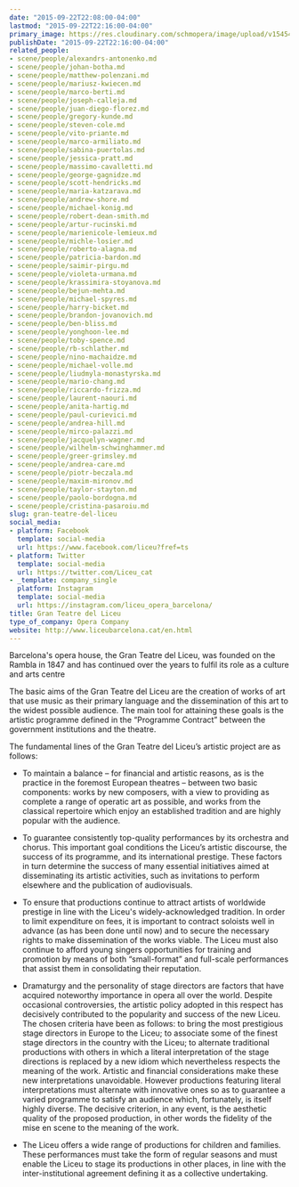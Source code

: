 ```yaml
---
date: "2015-09-22T22:08:00-04:00"
lastmod: "2015-09-22T22:16:00-04:00"
primary_image: https://res.cloudinary.com/schmopera/image/upload/v1545409169/media/webhook-uploads/1442974566329/mzl.sksqinsh.png.png
publishDate: "2015-09-22T22:16:00-04:00"
related_people:
- scene/people/alexandrs-antonenko.md
- scene/people/johan-botha.md
- scene/people/matthew-polenzani.md
- scene/people/mariusz-kwiecen.md
- scene/people/marco-berti.md
- scene/people/joseph-calleja.md
- scene/people/juan-diego-florez.md
- scene/people/gregory-kunde.md
- scene/people/steven-cole.md
- scene/people/vito-priante.md
- scene/people/marco-armiliato.md
- scene/people/sabina-puertolas.md
- scene/people/jessica-pratt.md
- scene/people/massimo-cavalletti.md
- scene/people/george-gagnidze.md
- scene/people/scott-hendricks.md
- scene/people/maria-katzarava.md
- scene/people/andrew-shore.md
- scene/people/michael-konig.md
- scene/people/robert-dean-smith.md
- scene/people/artur-rucinski.md
- scene/people/marienicole-lemieux.md
- scene/people/michle-losier.md
- scene/people/roberto-alagna.md
- scene/people/patricia-bardon.md
- scene/people/saimir-pirgu.md
- scene/people/violeta-urmana.md
- scene/people/krassimira-stoyanova.md
- scene/people/bejun-mehta.md
- scene/people/michael-spyres.md
- scene/people/harry-bicket.md
- scene/people/brandon-jovanovich.md
- scene/people/ben-bliss.md
- scene/people/yonghoon-lee.md
- scene/people/toby-spence.md
- scene/people/rb-schlather.md
- scene/people/nino-machaidze.md
- scene/people/michael-volle.md
- scene/people/liudmyla-monastyrska.md
- scene/people/mario-chang.md
- scene/people/riccardo-frizza.md
- scene/people/laurent-naouri.md
- scene/people/anita-hartig.md
- scene/people/paul-curievici.md
- scene/people/andrea-hill.md
- scene/people/mirco-palazzi.md
- scene/people/jacquelyn-wagner.md
- scene/people/wilhelm-schwinghammer.md
- scene/people/greer-grimsley.md
- scene/people/andrea-care.md
- scene/people/piotr-beczala.md
- scene/people/maxim-mironov.md
- scene/people/taylor-stayton.md
- scene/people/paolo-bordogna.md
- scene/people/cristina-pasaroiu.md
slug: gran-teatre-del-liceu
social_media:
- platform: Facebook
  template: social-media
  url: https://www.facebook.com/liceu?fref=ts
- platform: Twitter
  template: social-media
  url: https://twitter.com/Liceu_cat
- _template: company_single
  platform: Instagram
  template: social-media
  url: https://instagram.com/liceu_opera_barcelona/
title: Gran Teatre del Liceu
type_of_company: Opera Company
website: http://www.liceubarcelona.cat/en.html
---
```


Barcelona's opera house, the Gran Teatre del Liceu, was founded on the Rambla in 1847 and has continued over the years to fulfil its role as a culture and arts centre

The basic aims of the Gran Teatre del Liceu are the creation of works of art that use music as their primary language and the dissemination of this art to the widest possible audience. The main tool for attaining these goals is the artistic programme defined in the “Programme Contract” between the government institutions and the theatre.

The fundamental lines of the Gran Teatre del Liceu’s artistic project are as follows:


- To maintain a balance – for financial and artistic reasons, as is the practice in the foremost European theatres – between two basic components: works by new composers, with a view to providing as complete a range of operatic art as possible, and works from the classical repertoire which enjoy an established tradition and are highly popular with the audience.


- To guarantee consistently top-quality performances by its orchestra and chorus. This important goal conditions the Liceu’s artistic discourse, the success of its programme, and its international prestige. These factors in turn determine the success of many essential initiatives aimed at disseminating its artistic activities, such as invitations to perform elsewhere and the publication of audiovisuals. 


- To ensure that productions continue to attract artists of worldwide prestige in line with the Liceu's widely-acknowledged tradition. In order to limit expenditure on fees, it is important to contract soloists well in advance (as has been done until now) and to secure the necessary rights to make dissemination of the works viable. The Liceu must also continue to afford young singers opportunities for training and promotion by means of both “small-format” and full-scale performances that assist them in consolidating their reputation.


- Dramaturgy and the personality of stage directors are factors that have acquired noteworthy importance in opera all over the world. Despite occasional controversies, the artistic policy adopted in this respect has decisively contributed to the popularity and success of the new Liceu. The chosen criteria have been as follows: to bring the most prestigious stage directors in Europe to the Liceu; to associate some of the finest stage directors in the country with the Liceu; to alternate traditional productions with others in which a literal interpretation of the stage directions is replaced by a new idiom which nevertheless respects the meaning of the work. Artistic and financial considerations make these new interpretations unavoidable. However productions featuring literal interpretations must alternate with innovative ones so as to guarantee a varied programme to satisfy an audience which, fortunately, is itself highly diverse.  The decisive criterion, in any event, is the aesthetic quality of the proposed production, in other words the fidelity of the mise en scene to the meaning of the work.


- The Liceu offers a wide range of productions for children and families. These performances must take the form of regular seasons and must enable the Liceu to stage its productions in other places, in line with the inter-institutional agreement defining it as a collective undertaking.
